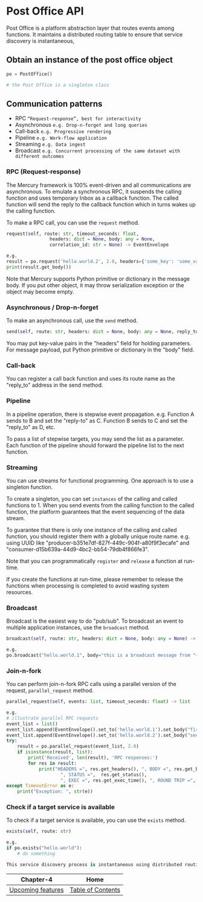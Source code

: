 # Post Office API

Post Office is a platform abstraction layer that routes events among functions. It maintains a distributed routing table to ensure that service discovery is instantaneous,

## Obtain an instance of the post office object

```python
po = PostOffice()

# the Post Office is a singleton class
```

## Communication patterns

- RPC `“Request-response”, best for interactivity`
- Asynchronous `e.g. Drop-n-forget and long queries`
- Call-back `e.g. Progressive rendering`
- Pipeline `e.g. Work-flow application`
- Streaming `e.g. Data ingest`
- Broadcast `e.g. Concurrent processing of the same dataset with different outcomes`

### RPC (Request-response)

The Mercury framework is 100% event-driven and all communications are asynchronous. To emulate a synchronous RPC, it suspends the calling function and uses temporary Inbox as a callback function. The called function will send the reply to the callback function which in turns wakes up the calling function.

To make a RPC call, you can use the `request` method.

```python
request(self, route: str, timeout_seconds: float,
                headers: dict = None, body: any = None,
                correlation_id: str = None) -> EventEnvelope

e.g.
result = po.request('hello.world.2', 2.0, headers={'some_key': 'some_value'}, body='hello world')
print(result.get_body())

```

Note that Mercury supports Python primitive or dictionary in the message body. If you put other object, it may throw serialization exception or the object may become empty.

### Asynchronous / Drop-n-forget

To make an asynchronous call, use the `send` method.

```python
send(self, route: str, headers: dict = None, body: any = None, reply_to: str = None, me=True) -> None
```

You may put key-value pairs in the "headers" field for holding parameters. For message payload, put Python primitive or dictionary in the "body" field.

### Call-back

You can register a call back function and uses its route name as the "reply_to" address in the send method.

### Pipeline

In a pipeline operation, there is stepwise event propagation. e.g. Function A sends to B and set the "reply-to" as C. Function B sends to C and set the "reply_to" as D, etc.

To pass a list of stepwise targets, you may send the list as a parameter. Each function of the pipeline should forward the pipeline list to the next function.

### Streaming

You can use streams for functional programming. One approach is to use a singleton function.

To create a singleton, you can set `instances` of the calling and called functions to 1. When you send events from the calling function to the called function, the platform guarantees that the event sequencing of the data stream.

To guarantee that there is only one instance of the calling and called function, you should register them with a globally unique route name. e.g. using UUID like "producer-b351e7df-827f-449c-904f-a80f9f3ecafe" and "consumer-d15b639a-44d9-4bc2-bb54-79db4f866fe3".

Note that you can programmatically `register` and `release` a function at run-time.

If you create the functions at run-time, please remember to release the functions when processing is completed to avoid wasting system resources.

### Broadcast

Broadcast is the easiest way to do "pub/sub". To broadcast an event to multiple application instances, use the `broadcast` method.

```python
broadcast(self, route: str, headers: dict = None, body: any = None) -> None

e.g.
po.broadcast("hello.world.1", body="this is a broadcast message from "+platform.get_origin())

```

### Join-n-fork

You can perform join-n-fork RPC calls using a parallel version of the request, `parallel_request` method.

```python
parallel_request(self, events: list, timeout_seconds: float) -> list

e.g.
# illustrate parallel RPC requests
event_list = list()
event_list.append(EventEnvelope().set_to('hello.world.1').set_body("first request"))
event_list.append(EventEnvelope().set_to('hello.world.2').set_body("second request"))
try:
    result = po.parallel_request(event_list, 2.0)
    if isinstance(result, list):
        print('Received', len(result), 'RPC responses:')
        for res in result:
            print("HEADERS =", res.get_headers(), ", BODY =", res.get_body(),
                    ", STATUS =",  res.get_status(),
                    ", EXEC =", res.get_exec_time(), ", ROUND TRIP =", res.get_round_trip(), "ms")
except TimeoutError as e:
    print("Exception: ", str(e))
```

### Check if a target service is available

To check if a target service is available, you can use the `exists` method.

```python
exists(self, route: str)

e.g.
if po.exists("hello.world"):
    # do something

This service discovery process is instantaneous using distributed routing table.

```


| Chapter-4                                 | Home                                     |
| :----------------------------------------:|:----------------------------------------:|
| [Upcoming features](CHAPTER-4.md)         | [Table of Contents](TABLE-OF-CONTENTS.md)|
